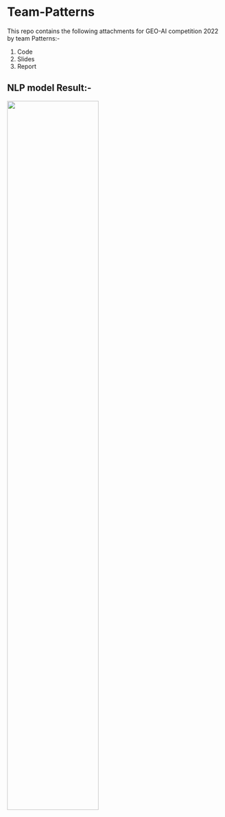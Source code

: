 # Team-Patterns
This repo contains the following attachments for GEO-AI competition 2022 by team Patterns:-

1) Code
2) Slides 
3) Report

## NLP model Result:-

<img src="https://user-images.githubusercontent.com/89546195/230789508-61fa2bf1-545b-4f6f-a017-8376ede97159.png" width=65% height=65%>



